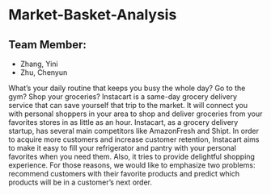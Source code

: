 # Market-Basket-Analysis

## Team Member:
- Zhang, Yini
- Zhu, Chenyun


What’s your daily routine that keeps you busy the whole day? Go to the gym? Shop your groceries? Instacart is a same-day grocery delivery service that can save yourself that trip to the market. It will connect you with personal shoppers in your area to shop and deliver groceries from your favorites stores in as little as an hour. Instacart, as a grocery delivery startup, has several main competitors like AmazonFresh and Shipt. In order to acquire more customers and increase customer retention, Instacart aims to make it easy to fill your refrigerator and pantry with your personal favorites when you need them. Also, it tries to provide delightful shopping experience. For those reasons, we would like to emphasize two problems: recommend customers with their favorite products and predict which products will be in a customer’s next order.

